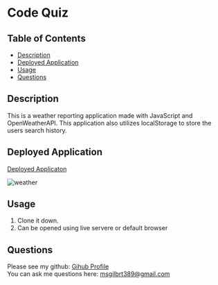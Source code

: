# Code Quiz

## Table of Contents
  - [Description](#description)
  - [Deployed Application](#deployedapplication)
  - [Usage](#usage)
  - [Questions](#questions)

## Description
This is a weather reporting application made with JavaScript and OpenWeatherAPI. This application also utilizes localStorage to store the users search history. 

## Deployed Application
[Deployed Applicaton](https://mollygilbert389.github.io/weatherReport/)

![weather](https://user-images.githubusercontent.com/29104770/97787132-45742180-1b7e-11eb-9aa7-112fdd262d61.gif)

## Usage
1. Clone it down. 
2. Can be opened using live servere or default browser

## Questions
Please see my github: [Gihub Profile](https://github.com/mollygilberet389)
<br>You can ask me questions here: msgilbrt389@gmail.com

